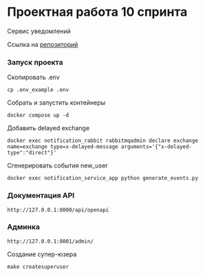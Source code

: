# Проектная работа 10 спринта

Сервис уведомлений

Ссылка на [репозиторий](https://github.com/VadimVolkovsky/notifications_sprint_1)



### Запуск проекта


Скопировать .env
```
cp .env_example .env
```

Собрать и запустить контейнеры
```
docker compose up -d
```

Добавить delayed exchange
```
docker exec notification_rabbit rabbitmqadmin declare exchange name=exchange type=x-delayed-message arguments='{"x-delayed-type":"direct"}'
```


Сгенерировать события new_user
```
docker exec notification_service_app python generate_events.py
```


### Документация API
```
http://127.0.0.1:8000/api/openapi
```

### Админка
```
http://127.0.0.1:8001/admin/
```

Создание супер-юзера
```
make createsuperuser
```


